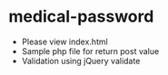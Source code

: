 # medical-password

- Please view index.html
- Sample php file for return post value
- Validation using jQuery validate
